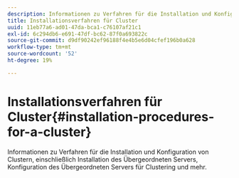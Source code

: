 ```yaml
---
description: Informationen zu Verfahren für die Installation und Konfiguration von Clustern, einschließlich Installation des Übergeordneten Servers, Konfiguration des Übergeordneten Servers für Clustering und mehr.
title: Installationsverfahren für Cluster
uuid: 11eb77a6-ad01-47da-bca1-c76107af21c1
exl-id: 6c294db6-e691-47df-bc62-87f0a693822c
source-git-commit: d9df90242ef96188f4e4b5e6d04cfef196b0a628
workflow-type: tm+mt
source-wordcount: '52'
ht-degree: 19%

---
```


# Installationsverfahren für Cluster{#installation-procedures-for-a-cluster}

Informationen zu Verfahren für die Installation und Konfiguration von Clustern, einschließlich Installation des Übergeordneten Servers, Konfiguration des Übergeordneten Servers für Clustering und mehr.
